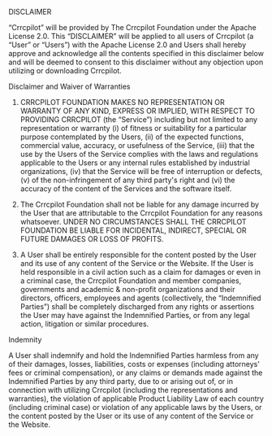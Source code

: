 DISCLAIMER

“Crrcpilot” will be provided by The Crrcpilot Foundation under the Apache License 2.0.
This “DISCLAIMER” will be applied to all users of Crrcpilot (a “User” or “Users”) with
the Apache License 2.0 and Users shall hereby approve and acknowledge all the contents
specified in this disclaimer below and will be deemed to consent to this
disclaimer without any objection upon utilizing or downloading Crrcpilot.

Disclaimer and Waiver of Warranties

1. CRRCPILOT FOUNDATION MAKES NO REPRESENTATION OR WARRANTY OF ANY KIND,
   EXPRESS OR IMPLIED, WITH RESPECT TO PROVIDING CRRCPILOT (the “Service”)
   including but not limited to any representation or warranty (i) of fitness or
   suitability for a particular purpose contemplated by the Users, (ii) of the
   expected functions, commercial value, accuracy, or usefulness of the Service,
   (iii) that the use by the Users of the Service complies with the laws and
   regulations applicable to the Users or any internal rules established by
   industrial organizations, (iv) that the Service will be free of interruption or
   defects, (v) of the non-infringement of any third party's right and (vi) the
   accuracy of the content of the Services and the software itself.

2. The Crrcpilot Foundation shall not be liable for any damage incurred by the
   User that are attributable to the Crrcpilot Foundation for any reasons
   whatsoever. UNDER NO CIRCUMSTANCES SHALL THE CRRCPILOT FOUNDATION BE LIABLE FOR
   INCIDENTAL, INDIRECT, SPECIAL OR FUTURE DAMAGES OR LOSS OF PROFITS.

3. A User shall be entirely responsible for the content posted by the User and
   its use of any content of the Service or the Website. If the User is held
   responsible in a civil action such as a claim for damages or even in a criminal
   case, the Crrcpilot Foundation and member companies, governments and academic &
   non-profit organizations and their directors, officers, employees and agents
   (collectively, the “Indemnified Parties”) shall be completely discharged from
   any rights or assertions the User may have against the Indemnified Parties, or
   from any legal action, litigation or similar procedures.

Indemnity

A User shall indemnify and hold the Indemnified Parties harmless from any of
their damages, losses, liabilities, costs or expenses (including attorneys'
fees or criminal compensation), or any claims or demands made against the
Indemnified Parties by any third party, due to or arising out of, or in
connection with utilizing Crrcpilot (including the representations and
warranties), the violation of applicable Product Liability Law of each country
(including criminal case) or violation of any applicable laws by the Users, or
the content posted by the User or its use of any content of the Service or the
Website.
